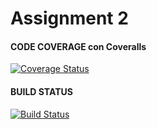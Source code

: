 # Assignment 2


#### CODE COVERAGE con Coveralls
[![Coverage Status](https://coveralls.io/repos/github/darckat038/provaAssignment2/badge.svg?branch=master)](https://coveralls.io/github/darckat038/provaAssignment2?branch=master)


#### BUILD STATUS
[![Build Status](https://github.com/darckat038/provaAssignment2/actions/workflows/buildA.yml/badge.svg?branch=master)](https://github.com/darckat038/provaAssignment2/actions/workflows/buildA.yml)
